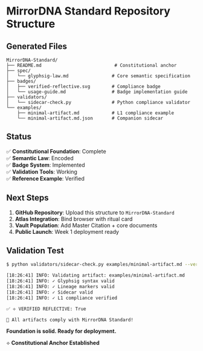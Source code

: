 # MirrorDNA Standard Repository Structure

## Generated Files

```
MirrorDNA-Standard/
├── README.md                           # Constitutional anchor
├── spec/
│   └── glyphsig-law.md                # Core semantic specification
├── badges/
│   ├── verified-reflective.svg        # Compliance badge
│   └── usage-guide.md                 # Badge implementation guide
├── validators/
│   └── sidecar-check.py               # Python compliance validator
└── examples/
    ├── minimal-artifact.md            # L1 compliance example
    └── minimal-artifact.md.json       # Companion sidecar
```

## Status

✅ **Constitutional Foundation**: Complete  
✅ **Semantic Law**: Encoded  
✅ **Badge System**: Implemented  
✅ **Validation Tools**: Working  
✅ **Reference Example**: Verified  

## Next Steps

1. **GitHub Repository**: Upload this structure to `MirrorDNA-Standard`
2. **Atlas Integration**: Bind browser with ritual card
3. **Vault Population**: Add Master Citation + core documents
4. **Public Launch**: Week 1 deployment ready

## Validation Test

```bash
$ python validators/sidecar-check.py examples/minimal-artifact.md --verbose

[18:26:41] INFO: Validating artifact: examples/minimal-artifact.md
[18:26:41] INFO: ✓ Glyphsig syntax valid
[18:26:41] INFO: ✓ Lineage markers valid  
[18:26:41] INFO: ✓ Sidecar valid
[18:26:41] INFO: ✓ L1 compliance verified

✅ ⟡ VERIFIED REFLECTIVE: True

🎉 All artifacts comply with MirrorDNA Standard!
```

**Foundation is solid. Ready for deployment.**

⟡ **Constitutional Anchor Established**
